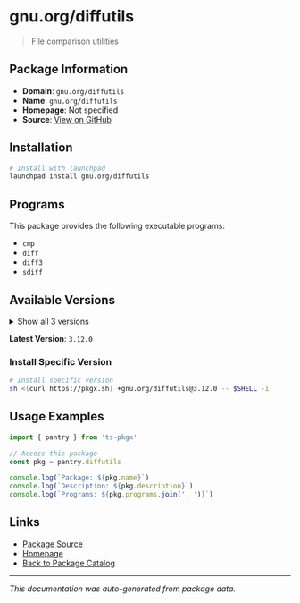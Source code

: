 # gnu.org/diffutils

> File comparison utilities

## Package Information

- **Domain**: `gnu.org/diffutils`
- **Name**: `gnu.org/diffutils`
- **Homepage**: Not specified
- **Source**: [View on GitHub](https://github.com/pkgxdev/pantry/tree/main/projects/gnu.org/diffutils/package.yml)

## Installation

```bash
# Install with launchpad
launchpad install gnu.org/diffutils
```

## Programs

This package provides the following executable programs:

- `cmp`
- `diff`
- `diff3`
- `sdiff`

## Available Versions

<details>
<summary>Show all 3 versions</summary>

- `3.12.0`, `3.11.0`, `3.2.0`

</details>

**Latest Version**: `3.12.0`

### Install Specific Version

```bash
# Install specific version
sh <(curl https://pkgx.sh) +gnu.org/diffutils@3.12.0 -- $SHELL -i
```

## Usage Examples

```typescript
import { pantry } from 'ts-pkgx'

// Access this package
const pkg = pantry.diffutils

console.log(`Package: ${pkg.name}`)
console.log(`Description: ${pkg.description}`)
console.log(`Programs: ${pkg.programs.join(', ')}`)
```

## Links

- [Package Source](https://github.com/pkgxdev/pantry/tree/main/projects/gnu.org/diffutils/package.yml)
- [Homepage](#)
- [Back to Package Catalog](../../../package-catalog.md)

---

*This documentation was auto-generated from package data.*
